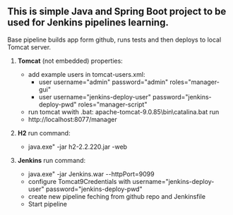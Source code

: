 <h2>This is simple Java and Spring Boot project to be used for Jenkins pipelines learning.</h2>
Base pipeline builds app form github, runs tests and then deploys to local Tomcat server.

1. **Tomcat** (not embedded) properties:
   - add example users in tomcat-users.xml:
       - user username="admin" password="admin" roles="manager-gui"
       - user username="jenkins-deploy-user" password="jenkins-deploy-pwd" roles="manager-script"
   - run tomcat wwith .bat: apache-tomcat-9.0.85\bin\catalina.bat run
   - http://localhost:8077/manager


2. **H2** run command:
   - java.exe" -jar h2-2.2.220.jar -web

3. **Jenkins** run command:
   - java.exe" -jar Jenkins.war --httpPort=9099
   - configure Tomcat9Credentials with username="jenkins-deploy-user" password="jenkins-deploy-pwd"
   - create new pipeline feching from github repo and Jenkinsfile
   - Start pipeline